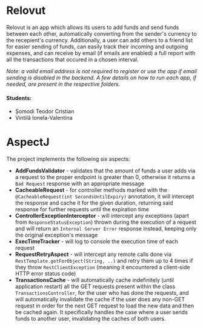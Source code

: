 # Relovut

Relovut is an app which allows its users to add funds and send funds between each other, automatically converting from the sender's currency to the recepient's currency. Additionally, a user can add others to a friend list for easier sending of funds, can easily track their incoming and outgoing expenses, and can receive by email (if emails are enabled) a full report with all the transactions that occured in a chosen interval.

_Note: a valid email address is not required to register or use the app if email sending is disabled in the backend. A few details on how to run each app, if needed, are present in the respective folders._

#### Students:

- Șomodi Teodor Cristian
- Vintilă Ionela-Valentina

# AspectJ

The project implements the following six aspects:

- **AddFundsValidator** - validates that the amount of funds a user adds via a request to the proper endpoint is greater than 0, otherwise it returns a `Bad Request` response with an appropriate message
- **CacheableRequest** - for controller methods marked with the `@CacheableRequest(int SecondsUntilExpiry)` annotation, it will intercept the response and cache it for the given duration, returning said response for further requests until the expiration time
- **ControllerExceptionInterceptor** - will intercept any exceptions (apart from `ResponseStatusException`) thrown during the execution of a request and will return an `Internal Server Error` response instead, keeping only the original exception's message
- **ExecTimeTracker** - will log to console the execution time of each request
- **RequestRetryAspect** - will intercept any remote calls done via `RestTemplate.getForObject(String, ..)` and retry them up to 4 times if they throw `RestClientException` (meaning it encountered a client-side HTTP error status code)
- **TransactionsCache** - will automatically cache indefinitely (until application restart) all the GET requests present within the class `TransactionsController`, for the user who has done the requests, and will automatically invalidate the cache if the user does any non-GET request in order for the next GET request to load the new data and then be cached again. It specifically handles the case where a user sends funds to another user, invalidating the caches of both users.
